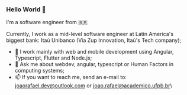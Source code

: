 ### Hello World 👋

I'm a software engineer from 🇧🇷 <br>

Currently, I work as a mid-level software engineer at Latin America's biggest bank: Itaú Unibanco (Via Zup Innovation, Itaú's Tech company);

- 🌱 I work mainly with web and mobile development using Angular, Typescript, Flutter and Node.js;
- 💬 Ask me about webdev, angular, typescript or Human Factors in computing systems;
- 📫 If you want to reach me, send an e-mail to: joaorafael.dev@outlook.com or joao.rafael@academico.ufpb.br\

